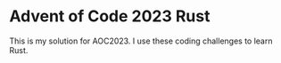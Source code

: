 # Advent of Code 2023 Rust

This is my solution for AOC2023. I use these coding challenges to learn Rust.
